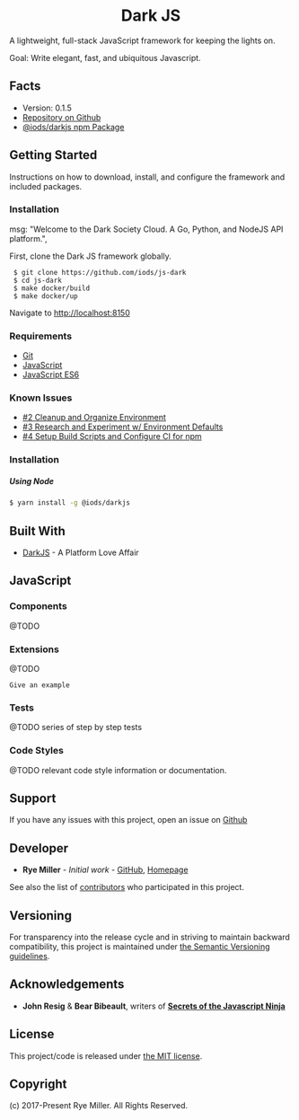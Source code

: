 <h1 align="center">Dark JS</h1>

A lightweight, full-stack JavaScript framework for keeping the lights on.

Goal: Write elegant, fast, and ubiquitous Javascript.

Facts
-----
* Version: 0.1.5
* [Repository on Github](https://github.com/iods/js-dark)
* [@iods/darkjs npm Package](https://www.npmjs.com/package/@iods/darkjs)

Getting Started
---------------
Instructions on how to download, install, and configure the framework and included packages.

### Installation

msg: "Welcome to the Dark Society Cloud. A Go, Python, and NodeJS API platform.",

First, clone the Dark JS framework globally.

```shell
 $ git clone https://github.com/iods/js-dark
 $ cd js-dark
 $ make docker/build
 $ make docker/up
```

Navigate to [http://localhost:8150](http://localhost:8150)


### Requirements
 * [Git](http://git-scm.com)
 * [JavaScript](https://www.javascript.com/)
 * [JavaScript ES6](http://es6-features.org/)


### Known Issues
 * [#2 Cleanup and Organize Environment](https://github.com/iods/js-dark/issues/2)
 * [#3 Research and Experiment w/ Environment Defaults](https://github.com/iods/js-dark/issues/3)
 * [#4 Setup Build Scripts and Configure CI for npm](https://github.com/iods/js-dark/issues/4)


### Installation

##### Using Node
```sh
$ yarn install -g @iods/darkjs
```

Built With
----------
* [DarkJS](https://github.com/iods/js-dark) - A Platform Love Affair


JavaScript
-----------

### Components
@TODO

### Extensions
@TODO

```
Give an example
```


### Tests
@TODO series of step by step tests


### Code Styles
@TODO relevant code style information or documentation.


Support
-------
If you have any issues with this project, open an issue on [Github](https://github.com/iods/js-dark/issues)


Developer
---------
 * **Rye Miller** - *Initial work* - [GitHub](http://github.com/iods/), [Homepage](https://ryemiller.io)

See also the list of [contributors](https://github.com/iods/js-dark/contributors) who participated in this project.


Versioning
----------
For transparency into the release cycle and in striving to maintain backward compatibility, this project is
maintained under [the Semantic Versioning guidelines](http://semver.org/).


Acknowledgements
----------------

* **John Resig** & **Bear Bibeault**, writers of [**Secrets of the Javascript Ninja**]()


License
-------
This project/code is released under [the MIT license](https://github.com/iods/js-dark/LICENSE).


Copyright
---------
(c) 2017-Present Rye Miller. All Rights Reserved.
